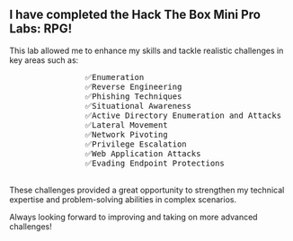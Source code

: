 <h2>I have completed the Hack The Box Mini Pro Labs: RPG!</h2>
            <p>This lab allowed me to enhance my skills and tackle realistic challenges in key areas such as:</p>
            <pre>
                ✅Enumeration
                ✅Reverse Engineering
                ✅Phishing Techniques
                ✅Situational Awareness
                ✅Active Directory Enumeration and Attacks
                ✅Lateral Movement
                ✅Network Pivoting
                ✅Privilege Escalation
                ✅Web Application Attacks
                ✅Evading Endpoint Protections 
            </pre>
                
<p>These challenges provided a great opportunity to strengthen my technical expertise and problem-solving abilities in complex scenarios.</p>                
<p>Always looking forward to improving and taking on more advanced challenges! </p> 